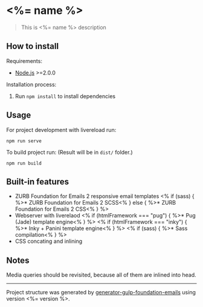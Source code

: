# <%= name %>

> This is <%= name %> description 

## How to install

Requirements:
* [Node.js](http://nodejs.org/) >=2.0.0

Installation process:
1. Run ```npm install``` to install dependencies

## Usage

For project development with livereload run:
```
npm run serve
```

To build project run: (Result will be in ```dist/``` folder.)
```
npm run build
```

## Built-in features

* ZURB Foundation for Emails 2 responsive email templates
<% if (sass) { %>* ZURB Foundation for Emails 2 SCSS<% } else { %>* ZURB Foundation for Emails 2 CSS<% } %>
* Webserver with liverelaod
<% if (htmlFramework === "pug") { %>* Pug (Jade) template engine<% } %>
<% if (htmlFramework === "inky") { %>* Inky + Panini template engine<% } %>
<% if (sass) { %>* Sass compilation<% } %>
* CSS concating and inlining

## Notes

Media queries should be revisited, because all of them are inlined into head.

---

Project structure was generated by [generator-gulp-foundation-emails](https://github.com/Leolik/generator-gulp-foundation-emails) using version <%= version %>.
